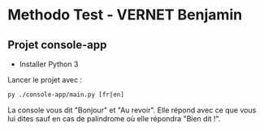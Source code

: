 # Methodo Test - VERNET Benjamin

## Projet console-app

- Installer Python 3

Lancer le projet avec :

```sh
py ./console-app/main.py [fr|en]
```

La console vous dit "Bonjour" et "Au revoir". Elle répond avec ce que vous lui dites sauf en cas de palindrome où elle répondra "Bien dit !".
